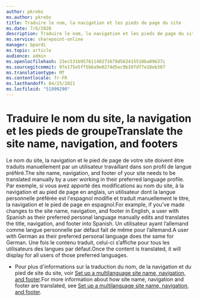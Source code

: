 ```yaml
---
author: pkrebs
ms.author: pkrebs
title: Traduire le nom, la navigation et les pieds de page du site
ms.date: 7/6/2020
description: Traduire le nom, la navigation et les pieds de page du site
ms.service: sharepoint-online
manager: bpardi
ms.topic: article
audience: admin
ms.openlocfilehash: 23ec531b95761140271679d562415510ba09637c
ms.sourcegitcommit: 97e175e5ff5b6a9e0274d5ec9b39fdf7e18eb387
ms.translationtype: MT
ms.contentlocale: fr-FR
ms.lasthandoff: 04/25/2021
ms.locfileid: "51999290"
---
```

# <a name="translate-the-site-name-navigation-and-footers"></a><span data-ttu-id="d9cba-103">Traduire le nom du site, la navigation et les pieds de groupe</span><span class="sxs-lookup"><span data-stu-id="d9cba-103">Translate the site name, navigation, and footers</span></span>
<span data-ttu-id="d9cba-104">Le nom du site, la navigation et le pied de page de votre site doivent être traduits manuellement par un utilisateur travaillant dans son profil de langue préféré.</span><span class="sxs-lookup"><span data-stu-id="d9cba-104">The site name, navigation, and footer of your site needs to be translated manually by a user working in their preferred language profile.</span></span> <span data-ttu-id="d9cba-105">Par exemple, si vous avez apporté des modifications au nom du site, à la navigation et au pied de page en anglais, un utilisateur dont la langue personnelle préférée est l'espagnol modifie et traduit manuellement le titre, la navigation et le pied de page en espagnol.</span><span class="sxs-lookup"><span data-stu-id="d9cba-105">For example, if you’ve made changes to the site name, navigation, and footer in English, a user with Spanish as their preferred personal language manually edits and translates the title, navigation, and footer into Spanish.</span></span> <span data-ttu-id="d9cba-106">Un utilisateur ayant l’allemand comme langue personnelle par défaut fait de même pour l’allemand.</span><span class="sxs-lookup"><span data-stu-id="d9cba-106">A user with German as their preferred personal language does the same for German.</span></span> <span data-ttu-id="d9cba-107">Une fois le contenu traduit, celui-ci s’affiche pour tous les utilisateurs des langues par défaut.</span><span class="sxs-lookup"><span data-stu-id="d9cba-107">Once the content is translated, it will display for all users of those preferred languages.</span></span>  

- <span data-ttu-id="d9cba-108">Pour plus d'informations sur la traduction du nom, de la navigation et du pied de site du site, voir [Set up a multilanguage site name, navigation, and footer](https://support.office.com/article/create-multilingual-communication-sites-pages-and-news-2bb7d610-5453-41c6-a0e8-6f40b3ed750c#bkmk_muitranslations).</span><span class="sxs-lookup"><span data-stu-id="d9cba-108">For more information about how site name, navigation and footer are translated, see [Set up a multilanguage site name, navigation, and footer](https://support.office.com/article/create-multilingual-communication-sites-pages-and-news-2bb7d610-5453-41c6-a0e8-6f40b3ed750c#bkmk_muitranslations).</span></span>
